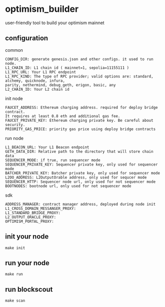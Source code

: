 # optimism_builder
user-friendly tool to build your optimism mainnet

## configuration

common
```
CONFIG_DIR: generate genesis.json and other configs. it used to run node.
L1_CHAIN_ID: L1 chain id ( mainnet=1, sepolia=11155111 )
L1_RPC_URL: Your L1 RPC endpoint
L1_RPC_KIND: The type of RPC provider; valid options are: standard, alchemy, quicknode, infura, 
parity, nethermind, debug_geth, erigon, basic, any
L2_CHAIN_ID: Your L2 chain id
```

init node
```
FAUCET_ADDRESS: Ethereum charging address. required for deploy bridge contract.
It requires at least 0.8 eth and additional gas fee.
FAUCET_PRIVATE_KEY: Ethereum charging private key. Be careful about security.
PRIORITY_GAS_PRICE: priority gas price using deploy bridge contracts
```

run node
```
L1_BEACON_URL: Your L1 Beacon endpoint
GETH_DATA_DIR: Relative path to the directory that will store chain data
SEQUENCER_MODE: if true, run sequencer mode
SEQUENCER_PRIVATE_KEY: Sequencer private key, only used for sequencer mode
BATCHER_PRIVATE_KEY: Batcher private key, only used for sequencer mode
L2OO_ADDRESS: L2OutputOrable address, only used for sequcer mode
SEQUENCER_HTTP: Sequencer node url, only used for not sequencer mode
BOOTNODES: bootnode url, only used for not sequencer mode
```

sdk
```
ADDRESS_MANAGER: contract manager address, deployed during node init
L1_CROSS_DOMAIN_MESSANGER_PROXY:
L1_STANDARD_BRIDGE_PROXY:
L2_OUTPUT_ORACLE_PROXY:
OPTIMISM_PORTAL_PROXY:
```

## init your node
```
make init
```

## run your node
```
make run
```

## run blockscout
```
make scan
```

